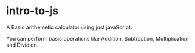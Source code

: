 # intro-to-js
A Basic arithemetic calculator using just javaScript. 

You can perform basic operations like Addition, Subtraction, Multiplication and Dividion.
